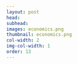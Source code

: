 ```yaml
---
layout: post
head: 
subhead:
images: economics.png
thumbnail: economics.png
col-width: 2
img-col-width: 1
order: 13
---
```

